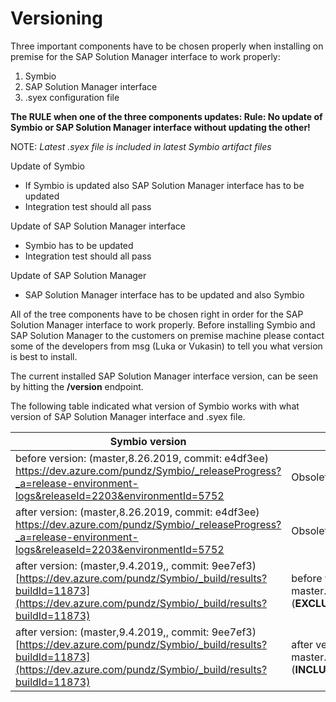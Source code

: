 # Versioning

Three important components have to be chosen properly when installing on premise for the SAP Solution Manager interface to work properly:
 1. Symbio
 2. SAP Solution Manager interface
 3. .syex configuration file
 
**The RULE when one of the three components updates:
Rule: No update of Symbio or SAP Solution Manager interface without updating the other!**

NOTE: *Latest .syex file is included in latest Symbio artifact files*

Update of Symbio
- If Symbio is updated also SAP Solution Manager interface has to be updated
- Integration test should all pass

Update of SAP Solution Manager interface
- Symbio has to be updated
- Integration test should all pass

Update of SAP Solution Manager
- SAP Solution Manager interface has to be updated and also Symbio

All of the tree components have to be chosen right in order for the SAP Solution Manager interface to work properly.
Before installing Symbio and SAP Solution Manager to the customers on premise machine please contact some of the developers from msg (Luka or Vukasin) to tell you what version is best to install.

The current installed SAP Solution Manager interface version, can be seen by hitting the **/version** endpoint.

The following table indicated what version of Symbio works with what version of SAP Solution Manager interface and .syex file.

| Symbio version  |SAP Solution Manager interface version   | .syex file   | 
|---|---|---|
|before version: (master,8.26.2019, commit: e4df3ee) https://dev.azure.com/pundz/Symbio/_releaseProgress?_a=release-environment-logs&releaseId=2203&environmentId=5752  | Obsolete  |  https://ploetzzeller.sharepoint.com/:u:/s/msgpz/ERkDphKH_l9DowerZh4blGsBq0aniEsbw7kA--xFgbfx5Q?e=zkgn64 |
| after version: (master,8.26.2019, commit: e4df3ee) https://dev.azure.com/pundz/Symbio/_releaseProgress?_a=release-environment-logs&releaseId=2203&environmentId=5752 |  Obsolete | https://ploetzzeller.sharepoint.com/:u:/s/msgpz/EXDFNXpGIWFOpx-6ZSjby9oBjQ4PiROELHYpDBUCmemfHw?e=CTi1rE  |
|  after version: (master,9.4.2019,, commit: 9ee7ef3) [https://dev.azure.com/pundz/Symbio/_build/results?buildId=11873](https://dev.azure.com/pundz/Symbio/_build/results?buildId=11873) | before version: master.628c5b756c5dbe78e13d4c05eb2621e76e587f86 (**EXCLUDING** THIS VERSION)  |  https://ploetzzeller.sharepoint.com/:u:/s/msgpz/EZhyNSQ0NFZHulpJ0XxlzYYBCz90Ui2AF6_VCpfuiwKHSw?e=1ngQsg |
|  after version: (master,9.4.2019,, commit: 9ee7ef3) [https://dev.azure.com/pundz/Symbio/_build/results?buildId=11873](https://dev.azure.com/pundz/Symbio/_build/results?buildId=11873) | after version: master.628c5b756c5dbe78e13d4c05eb2621e76e587f86 (**INCLUDING** THIS VERSION)  |  https://ploetzzeller.sharepoint.com/:u:/s/msgpz/EVglrnIxeBZMgBN81timkgABEXuzCxO7EKWZx0-OwAHFSQ?e=bZZO71 |